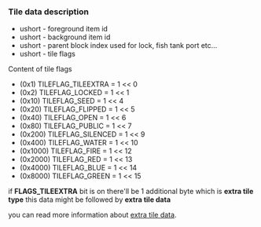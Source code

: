 ### Tile data description

- ushort - foreground item id
- ushort - background item id
- ushort - parent block index used for lock, fish tank port etc...
- ushort - tile flags

Content of tile flags
 - (0x1)    TILEFLAG_TILEEXTRA = 1 << 0
 - (0x2)    TILEFLAG_LOCKED = 1 << 1
 - (0x10)   TILEFLAG_SEED = 1 << 4
 - (0x20)   TILEFLAG_FLIPPED = 1 << 5
 - (0x40)   TILEFLAG_OPEN = 1 << 6
 - (0x80)   TILEFLAG_PUBLIC = 1 << 7
 - (0x200)  TILEFLAG_SILENCED = 1 << 9
 - (0x400)  TILEFLAG_WATER = 1 << 10
 - (0x1000) TILEFLAG_FIRE = 1 << 12
 - (0x2000) TILEFLAG_RED = 1 << 13
 - (0x4000) TILEFLAG_BLUE = 1 << 14
 - (0x8000) TILEFLAG_GREEN = 1 << 15

if **FLAGS_TILEEXTRA** bit is on there'll be 1 additional byte which is **extra tile type** this data might be followed by **extra tile data**

you can read more information about [extra tile data](extra_tile_data/README.md).
